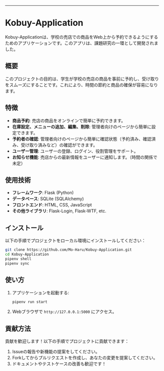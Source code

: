 ---

# Kobuy-Application

Kobuy-Applicationは、学校の売店での商品をWeb上から予約できるようにするためのアプリケーションです。このアプリは、課題研究の一環として開発されました。

## 概要

このプロジェクトの目的は、学生が学校の売店の商品を事前に予約し、受け取りをスムーズにすることです。これにより、時間の節約と商品の確保が容易になります。

## 特徴

- **商品予約**: 売店の商品をオンラインで簡単に予約できます。
- **在庫設定、メニューの追加、編集、削除**: 管理者向けのページから簡単に設定できます。
- **予約者の確認**: 管理者向けのページから簡単に確認状態（予約済み、確認済み、受け取り済みなど）の確認ができます。
- **ユーザー管理**: ユーザーの登録、ログイン、役割管理をサポート。
- **お知らせ機能**: 売店からの最新情報をユーザーに通知します。（時間の関係で未定）

## 使用技術

- **フレームワーク**: Flask (Python)
- **データベース**: SQLite (SQLAlchemy)
- **フロントエンド**: HTML, CSS, JavaScript
- **その他ライブラリ**: Flask-Login, Flask-WTF, etc.

## インストール

以下の手順でプロジェクトをローカル環境にインストールしてください：

```bash
git clone https://github.com/Mo-Haru/Kobuy-Application.git
cd Kobuy-Application
pipenv shell
pipenv sync
```

## 使い方

1. アプリケーションを起動する:
   ```bash
   pipenv run start
   ```
2. Webブラウザで `http://127.0.0.1:5000` にアクセス。

## 貢献方法

貢献を歓迎します！以下の手順でプロジェクトに貢献できます：
1. Issueの報告や新機能の提案をしてください。
2. Forkしてからプルリクエストを作成し、あなたの変更を提案してください。
3. ドキュメントやテストケースの改善も歓迎です！
